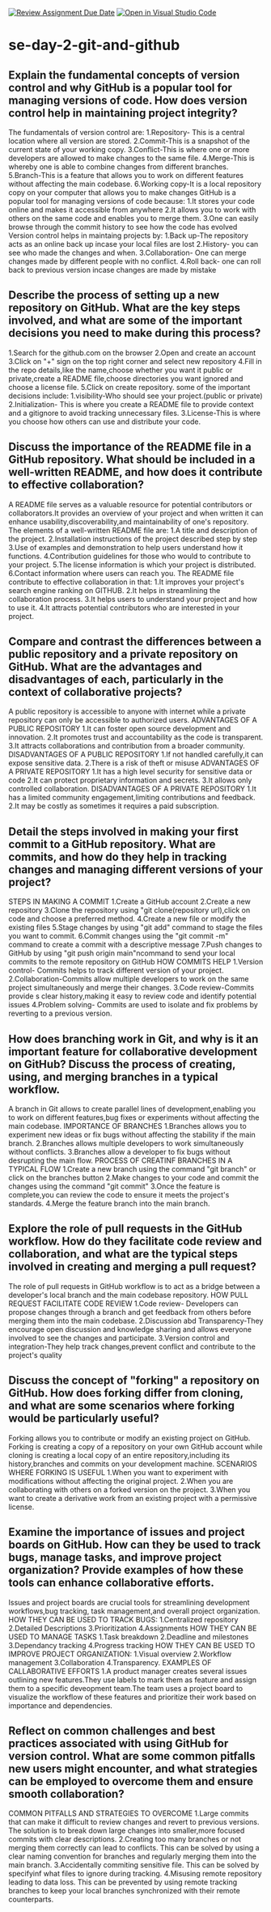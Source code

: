 [![Review Assignment Due Date](https://classroom.github.com/assets/deadline-readme-button-22041afd0340ce965d47ae6ef1cefeee28c7c493a6346c4f15d667ab976d596c.svg)](https://classroom.github.com/a/8wgCKhpZ)
[![Open in Visual Studio Code](https://classroom.github.com/assets/open-in-vscode-2e0aaae1b6195c2367325f4f02e2d04e9abb55f0b24a779b69b11b9e10269abc.svg)](https://classroom.github.com/online_ide?assignment_repo_id=15584222&assignment_repo_type=AssignmentRepo)
# se-day-2-git-and-github
## Explain the fundamental concepts of version control and why GitHub is a popular tool for managing versions of code. How does version control help in maintaining project integrity?
The fundamentals of version control are:
1.Repository- This is a central location where all version are stored.
2.Commit-This is a snapshot of the current state of your working copy.
3.Conflict-This is where one or more developers are allowed to make changes to the same file.
4.Merge-This is whereby one is able to combine changes from different branches.
5.Branch-This is a feature that allows you to work on different features without affecting the main codebase.
6.Working copy-It is a local repository copy on your computer that allows you to make changes 
GitHub is a popular tool for managing versions of code because:
1.It stores your code online and makes it accessible from anywhere
2.It allows you to work with others on the same code and enables you to merge them.
3.One can easily browse through the commit history to see how the code has evolved
Version control helps in maintaing projects by:
1.Back up-The repository acts as an online back up incase your local files are lost
2.History- you can see who made the changes and when.
3.Collaboration- One can merge changes made by different people with no conflict.
4.Roll back- one can roll back to previous version incase changes are made by mistake
## Describe the process of setting up a new repository on GitHub. What are the key steps involved, and what are some of the important decisions you need to make during this process?
1.Search for the github.com on the browser
2.Open and create an account
3.Click on "+" sign on the top right corner and select new repository
4.Fill in the repo details,like the name,choose whether you want it public or private,create a README file,choose directories you want ignored and choose a license file.
5.Click on create repository.
some of the important decisions include:
1.visibility-Who should see your project.(public or private)
2.Initialization- This is where you create a README file to provide context and a gitignore to avoid tracking unnecessary files.
3.License-This is where you choose how others can use and distribute your code.
## Discuss the importance of the README file in a GitHub repository. What should be included in a well-written README, and how does it contribute to effective collaboration?
A README file serves as a valuable resource for potential contributors or collaborators.It provides an overview of your project and when written it can enhance usability,discoverability,and maintainability of one's repository.
The elements of a well-written README file are:
1.A title and description of the project.
2.Installation instructions of the project described step by step
3.Use of examples and demonstration to help users understand how it functions.
4.Contribution guidelines for those who would to contribute to your project.
5.The license information is which your project is distributed.
6.Contact information where users can reach you.
The README file contribute to effective collaboration in that:
1.It improves your project's search engine ranking on GITHUB.
2.It helps in streamlining the collaboration process.
3.It helps users to understand your project and how to use it.
4.It attracts potential contributors who are interested in your project.
## Compare and contrast the differences between a public repository and a private repository on GitHub. What are the advantages and disadvantages of each, particularly in the context of collaborative projects?
A public repository is accessible to anyone with internet while a private repository can only be accessible to authorized users.
ADVANTAGES OF A PUBLIC REPOSITORY
1.It can foster open source development and innovation.
2.It promotes trust and accountability as the code is transparent.
3.It attracts collaborations and contribution from a broader community.
DISADVANTAGES OF A PUBLIC REPOSITORY
1.If not handled carefully,it can expose sensitive data.
2.There is a risk of theft or misuse
ADVANTAGES OF A PRIVATE REPOSITORY
1.It has a high level security for sensitive data or code
2.It can protect proprietary information and secrets.
3.It allows only controlled collaboration.
DISADVANTAGES OF A PRIVATE REPOSITORY
1.It has a limited community engagement,limiting contributions and feedback.
2.It may be costly as sometimes it requires a paid subscription.

## Detail the steps involved in making your first commit to a GitHub repository. What are commits, and how do they help in tracking changes and managing different versions of your project?
STEPS IN MAKING A COMMIT
1.Create a GitHub account
2.Create a new repository
3.Clone the repository using "git clone(repository url),click on code and choose a preferred method.
4.Create a new file or modify the existing files
5.Stage changes by using "git add" command to stage the files you want to commit.
6.Commit changes using the "git commit -m" command to create a commit with a descriptive message
7.Push changes to GitHub by using "git push origin main"ncommand to send your local commits to the remote repository on GitHub
HOW COMMITS HELP
1.Version control- Commits helps to track different version of your project.
2.Collaboration-Commits allow multiple developers to work on the same project simultaneously and merge their changes.
3.Code review-Commits provide s clear history,making it easy to review code and identify potential issues
4.Problem solving- Commits are used to isolate and fix problems by reverting to a previous version.
## How does branching work in Git, and why is it an important feature for collaborative development on GitHub? Discuss the process of creating, using, and merging branches in a typical workflow.
A branch in Git allows to create parallel lines of development,enabling you to work on different features,bug fixes or experiments without affecting the main codebase.
IMPORTANCE OF BRANCHES
1.Branches allows you to experiment new ideas or fix bugs without affecting the stability if the main branch.
2.Branches allows multiple developers to work simultaneously without conflicts.
3.Branches allow a developer to fix bugs without desrupting the main flow.
PROCESS OF CREATINF BRANCHES IN A TYPICAL FLOW
1.Create a new branch using the command  "git branch" or click on the branches button
2.Make changes to your code and commit the changes using the command "git commit"
3.Once the feature is complete,you can review the code to ensure it meets the project's standards.
4.Merge the feature branch into the main branch.
## Explore the role of pull requests in the GitHub workflow. How do they facilitate code review and collaboration, and what are the typical steps involved in creating and merging a pull request?
The role of pull requests in GitHub workflow is to act as a bridge between a developer's local branch and the main codebase repository.
HOW PULL REQUEST FACILITATE CODE REVIEW
1.Code review- Developers can propose changes through a branch and get feedback from others before merging them into the main codebase.
2.Discussion abd Transparency-They encourage  open discussion and knowledge sharing and allows everyone involved to see the changes and participate.
3.Version control and integration-They help track changes,prevent conflict and contribute to the project's quality
## Discuss the concept of "forking" a repository on GitHub. How does forking differ from cloning, and what are some scenarios where forking would be particularly useful?
Forking allows you to contribute or modify an existing project on GitHub.
Forking is creating a copy of a repository on your own GitHub account while cloning is creating a local copy of an entire repository,including its history,branches and commits on your development machine.
SCENARIOS WHERE FORKING IS USEFUL
1.When you want to experiment with modifications without affecting the original project.
2.When you are collaborating with others on a forked version on the project.
3.When you want to create a derivative work from an existing project with a permissive license.
## Examine the importance of issues and project boards on GitHub. How can they be used to track bugs, manage tasks, and improve project organization? Provide examples of how these tools can enhance collaborative efforts.
Issues and project boards are crucial tools for streamlining development workflows,bug tracking, task management,and overall project organization.
HOW THEY CAN BE USED TO TRACK BUGS:
1.Centralized repository
2.Detailed Descriptions
3.Prioritization
4.Assignments
HOW THEY CAN BE USED TO MANAGE TASKS
1.Task breakdown
2.Deadline and milestones
3.Dependancy tracking
4.Progress tracking
HOW THEY CAN BE USED TO IMPROVE PROJECT ORGANIZATION:
1.Visual overview
2.Workflow management
3.Collaboration
4.Transparency.
EXAMPLES OF CALLABORATIVE EFFORTS
1.A product manager creates several issues outlining new features.They use labels to mark them as feature and assign them to a specific deveopment team.The team uses a project board to visualize the workflow of these features and prioritize their work based on importance and dependencies.
## Reflect on common challenges and best practices associated with using GitHub for version control. What are some common pitfalls new users might encounter, and what strategies can be employed to overcome them and ensure smooth collaboration?
COMMON PITFALLS AND STRATEGIES TO OVERCOME
1.Large commits that can make it difficult to review changes and revert to previous versions.
The solution is to break down large changes into smaller,more focused commits with clear descriptions.
2.Creating too many branches  or not merging them correctly can lead to conflicts.
This can be solved by using a clear naming convention for branches and regularly merging them into the main branch.
3.Accidentally commiting sensitive file.
This can be solved by specifyinf what files to ignore during tracking.
4.Misusing remote repository leading to data loss.
This can be prevented by using remote tracking branches to keep your local branches synchronized with their remote counterparts.
